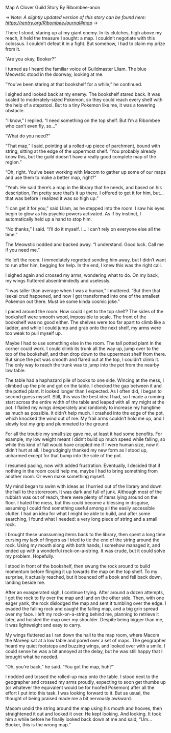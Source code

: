 Map
A Clover Guild Story
By Ribombee-anon


-> *Note: A slightly updated version of this story can be found here: https://rentry.org/RibombeeJournal#map* ->


There I stood, staring up at my giant enemy. In its clutches, high above my reach, it held the treasure I sought: a map. I couldn’t negotiate with this colossus. I couldn’t defeat it in a fight. But somehow, I had to claim my prize from it.

“Are you okay, Booker?”

I turned as I heard the familiar voice of Guildmaster Lliam. The blue Meowstic stood in the doorway, looking at me.

“You’ve been staring at that bookshelf for a while,” he continued.

I sighed and looked back at my enemy. The bookshelf stared back. It was scaled to moderately-sized Pokemon, so they could reach every shelf with the help of a stepstool. But to a tiny Pokemon like me, it was a towering obstacle. 

“I know,” I replied. “I need something on the top shelf. But I’m a Ribombee who can’t even fly, so...”

“What do you need?”

“That map,” I said, pointing at a rolled-up piece of parchment, bound with string, sitting at the edge of the uppermost shelf. “You probably already know this, but the guild doesn’t have a really good complete map of the region.”

“Oh, right. You’ve been working with Macom to gather up some of our maps and use them to make a better map, right?”

“Yeah. He said there’s a map in the library that he needs, and based on his description, I’m pretty sure that’s it up there. I offered to get it for him, but... that was before I realized it was so high up.”

“I can get it for you,” said Lliam, as he stepped into the room. I saw his eyes begin to glow as his psychic powers activated. As if by instinct, I automatically held up a hand to stop him.

“No thanks,” I said. “I’ll do it myself. I... I can’t rely on everyone else all the time.”

The Meowstic nodded and backed away. “I understand. Good luck. Call me if you need me.”

He left the room. I immediately regretted sending him away, but I didn’t want to run after him, begging for help. In the end, I knew this was the right call.

I sighed again and crossed my arms, wondering what to do. On my back, my wings fluttered absentmindedly and uselessly.

“I was taller than average when I was a human,” I muttered. “But then that isekai crud happened, and now I got transformed into one of the smallest Pokemon out there. Must be some kinda cosmic joke.”

I paced around the room. How could I get to the top shelf? The sides of the bookshelf were smooth wood, impossible to scale. The front of the bookshelf was no good either. The shelves were too far apart to climb like a ladder, and while I could jump and grab onto the next shelf, my arms were too weak to pull myself up.

Maybe I had to use something else in the room. The tall potted plant in the corner could work. I could climb its trunk all the way up, jump over to the top of the bookshelf, and then drop down to the uppermost shelf from there. But since the pot was smooth and flared out at the top, I couldn’t climb it. The only way to reach the trunk was to jump into the pot from the nearby low table.

The table had a haphazard pile of books to one side. Wincing at the mess, I climbed up the pile and got on the table. I checked the gap between it and the potted plant. It looked longer than I expected. As I often did, I began to second guess myself. Still, this was the best idea I had, so I made a running start across the entire width of the table and leaped with all my might at the pot. I flailed my wings desperately and randomly to increase my hangtime as much as possible. It didn’t help much. I crashed into the edge of the pot, which knocked the wind out of me. My frail arms couldn’t hold me up, and I slowly lost my grip and plummeted to the ground.

For all the trouble my small size gave me, at least it had some benefits. For example, my low weight meant I didn’t build up much speed while falling, so while this kind of fall would have crippled me if I were human size, now it didn’t hurt at all. I begrudgingly thanked my new form as I stood up, unharmed except for that bump into the side of the pot.

I resumed pacing, now with added frustration. Eventually, I decided that if nothing in the room could help me, maybe I had to bring something from another room. Or even make something myself.

My mind began to swim with ideas as I hurried out of the library and down the hall to the storeroom. It was dark and full of junk. Although most of the rubbish was out of reach, there were plenty of items lying around on the floor. I hated the mess, but this could become a blessing in disguise, assuming I could find something useful among all the easily accessible clutter. I had an idea for what I might be able to build, and after some searching, I found what I needed: a very long piece of string and a small rock.

I brought these unassuming items back to the library, then spent a long time cursing my lack of fingers as I tried to tie the end of the string around the rock. Using my mouth along with both hands, I somehow managed it, and ended up with a wonderful rock-on-a-string. It was crude, but it could solve my problem. Hopefully.

I stood in front of the bookshelf, then swung the rock around to build momentum before flinging it up towards the map on the top shelf. To my surprise, it actually reached, but it bounced off a book and fell back down, landing beside me.

After an exasperated sigh, I continue trying. After around a dozen attempts, I got the rock to fly over the map and land on the other side. Then, with one eager yank, the rock dislodged the map and sent it tumbling over the edge. I evaded the falling rock and caught the falling map, and a big grin spread over my face. I left my rock-on-a-string behind me, planning to retrieve it later, and hoisted the map over my shoulder. Despite being bigger than me, it was lightweight and easy to carry.

My wings fluttered as I ran down the hall to the map room, where Macom the Mareep sat at a low table and pored over a set of maps. The geographer heard my quiet footsteps and buzzing wings, and looked over with a smile. I could sense he was a bit annoyed at the delay, but he was still happy that I brought what he needed.

“Oh, you’re back,” he said. “You got the map, huh?”

I nodded and tossed the rolled-up map onto the table. I stood next to the geographer and crossed my arms proudly, expecting to soon get thumbs up (or whatever the equivalent would be for hoofed Pokemon) after all the effort I put into this task. I was looking forward to it. But as usual, the thought of being praised made me a bit nervously awkward.

Macom undid the string around the map using his mouth and hooves, then straightened it out and looked it over. He kept looking. And looking. It took him a while before he finally looked back down at me and said, “Um... Booker, this is the wrong map.”